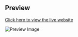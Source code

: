 
## Preview

[Click here to view the live website](https://shahrukkabir.github.io/E-Bus_Ticket/)

![Preview Image](Donation-page.png)


